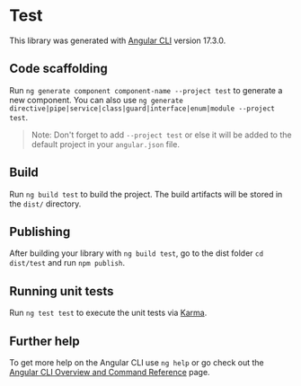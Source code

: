 # Test

This library was generated with [Angular CLI](https://github.com/angular/angular-cli) version 17.3.0.

## Code scaffolding

Run `ng generate component component-name --project test` to generate a new component. You can also use `ng generate directive|pipe|service|class|guard|interface|enum|module --project test`.
> Note: Don't forget to add `--project test` or else it will be added to the default project in your `angular.json` file. 

## Build

Run `ng build test` to build the project. The build artifacts will be stored in the `dist/` directory.

## Publishing

After building your library with `ng build test`, go to the dist folder `cd dist/test` and run `npm publish`.

## Running unit tests

Run `ng test test` to execute the unit tests via [Karma](https://karma-runner.github.io).

## Further help

To get more help on the Angular CLI use `ng help` or go check out the [Angular CLI Overview and Command Reference](https://angular.io/cli) page.
